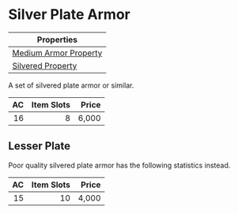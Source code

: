 # Silver Plate Armor

| Properties                                                                  |
| --------------------------------------------------------------------------- |
| [Medium Armor Property](../Armor%20Properties/Medium%20Armor%20Property.md) |
| [Silvered Property](../../../Material%20Properties/Silvered%20Property.md)  |

A set of silvered plate armor or similar.

|  AC | Item Slots | Price |
| --: | ---------: | ----: |
|  16 |          8 | 6,000 |

## Lesser Plate

Poor quality silvered plate armor has the following statistics instead.

|  AC | Item Slots | Price |
| --: | ---------: | ----: |
|  15 |         10 | 4,000 |
